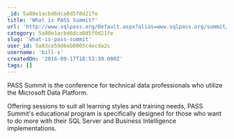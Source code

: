 ```yaml
---
_id: 5a88e1acbd6dca0d5f0d21fe
title: 'What is PASS Summit?'
url: 'http://www.sqlpass.org/Default.aspx?alias=www.sqlpass.org/summit/2016'
category: 5a88e1acbd6dca0d5f0d21fe
slug: 'what-is-pass-summit'
user_id: 5a83ce59d6eb0005c4ecda2c
username: 'bill-s'
createdOn: '2016-09-17T18:53:39.000Z'
tags: []
---
```


PASS Summit is the conference for technical data professionals who utilize the Microsoft Data Platform.

Offering sessions to suit all learning styles and training needs, PASS Summit's educational program is specifically designed for those who want to do more with their SQL Server and Business Intelligence implementations.

